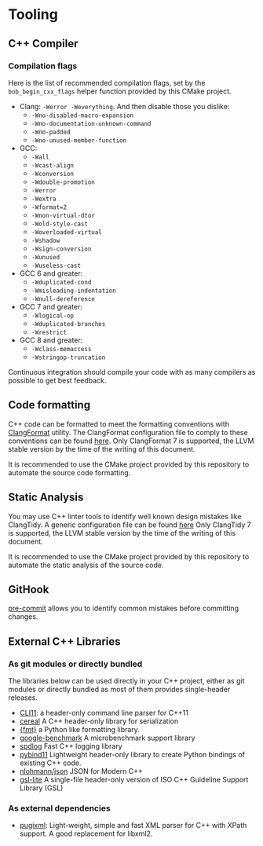 # Tooling

## C++ Compiler

### Compilation flags

Here is the list of recommended compilation flags, set by the `bob_begin_cxx_flags`
helper function provided by this CMake project.

* Clang: `-Werror -Weverything`. And then disable those you dislike:
  * `-Wno-disabled-macro-expansion`
  * `-Wno-documentation-unknown-command`
  * `-Wno-padded`
  * `-Wno-unused-member-function`
* GCC:
  * `-Wall`
  * `-Wcast-align`
  * `-Wconversion`
  * `-Wdouble-promotion`
  * `-Werror`
  * `-Wextra`
  * `-Wformat=2`
  * `-Wnon-virtual-dtor`
  * `-Wold-style-cast`
  * `-Woverloaded-virtual`
  * `-Wshadow`
  * `-Wsign-conversion`
  * `-Wunused`
  * `-Wuseless-cast`
* GCC 6 and greater:
  * `-Wduplicated-cond`
  * `-Wmisleading-indentation`
  * `-Wnull-dereference`
* GCC 7 and greater:
  * `-Wlogical-op`
  * `-Wduplicated-branches`
  * `-Wrestrict`
* GCC 8 and greater:
  * `-Wclass-memaccess`
  * `-Wstringop-truncation`

Continuous integration should compile your code with as many compilers as possible to get best feedback.

## Code formatting

C++ code can be formatted to meet the formatting conventions with
[ClangFormat](https://releases.llvm.org/7.0.0/tools/clang/docs/ClangFormat.html) utility.
The ClangFormat configuration file to comply to these conventions can be found [here](./.clang-format).
Only ClangFormat 7 is supported, the LLVM stable version by the time
of the writing of this document.

It is recommended to use the CMake project provided by this repository to automate the source code formatting.

## Static Analysis

You may use C++ linter tools to identify well known design mistakes like ClangTidy. A generic
configuration file can be found
[here](./.clang-tidy)
Only ClangTidy 7 is supported, the LLVM stable
version by the time of the writing of this document.

It is recommended to use the CMake project provided by this repository to automate the static analysis of the source code.

## GitHook

[pre-commit](https://pre-commit.com/) allows you to identify common mistakes before committing
changes.

## External C++ Libraries

### As git modules or directly bundled

The libraries below can be used directly in your C++ project, either as git modules or directly bundled as most of them provides single-header releases.

* [CLI11](https://github.com/CLIUtils/CLI11): a header-only command line parser for C++11
* [cereal](https://github.com/USCiLab/cereal)
  A C++ header-only library for serialization
* [{fmt}](https://github.com/fmtlib/fmt) a Python like formatting library.
* [google-benchmark](https://github.com/google/benchmark) A microbenchmark support library
* [spdlog](https://github.com/gabime/spdlog)
  Fast C++ logging library
* [pybind11](https://github.com/pybind/pybind11)
  Lightweight header-only library to create Python bindings of existing C++ code.
* [nlohmann/json](https://github.com/nlohmann/json) JSON for Modern C++
* [gsl-lite](https://github.com/martinmoene/gsl-lite) A single-file header-only version
  of ISO C++ Guideline Support Library (GSL)

### As external dependencies

* [pugixml](https://pugixml.org): Light-weight, simple and fast XML parser for C++ with XPath support. A good replacement for libxml2.
